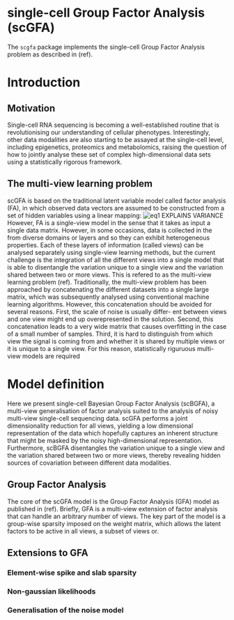 single-cell Group Factor Analysis (scGFA)
======

The `scgfa` package implements the single-cell Group Factor Analysis problem as described in (ref).

# Introduction

## Motivation
Single-cell RNA sequencing is becoming a well-established routine that is revolutionising our understanding of cellular phenotypes. Interestingly, other data modalities are also starting to be assayed at the single-cell level, including epigenetics, proteomics and metabolomics, raising the question of how to jointly analyse these set of complex high-dimensional data sets using  a statistically rigorous framework.

## The multi-view learning problem
scGFA is based on the traditional latent variable model called factor analysis (FA), in which observed data vectors are assumed to be constructed from a set of hidden variables using a linear mapping:
![eq1](xx)
EXPLAINS VARIANCE
However, FA is a single-view model in the sense that it takes as input a single data matrix. However, in some occasions, data is collected in the from diverse domains or layers and so they can exhibit heterogeneous properties. Each of these layers of information (called views) can be analysed separately using single-view learning methods, but the current challenge is the integration of all the different views into a single model that is able to disentangle the variation unique to a single view and the variation shared between two or more views. This is refered to as the multi-view learning problem (ref).
Traditionally, the multi-view problem has been approached by concatenating the different datasets into a single large matrix, which was subsequently analysed using conventional machine learning algorithms. However, this concatenation should be avoided for several reasons. First, the scale of noise is usually differ- ent between views and one view might end up overepresented in the solution. Second, this concatenation leads to a very wide matrix that causes overfitting in the case of a small number of samples. Third, it is hard to distinguish from which view the signal is coming from and whether it is shared by multiple views or it is unique to a single view. For this reason, statistically riguruous multi-view models are required


# Model definition
Here we present single-cell Bayesian Group Factor Analysis (scBGFA), a multi-view generalisation of factor analysis suited to the analysis of noisy multi-view single-cell sequencing data.
scGFA performs a joint dimensionality reduction for all views, yielding a low dimensional representation of the data which hopefully captures an inherent structure that might be masked by the noisy high-dimensional representation. Furthermore, scBGFA disentangles the variation unique to a single view and the variation shared between two or more views, thereby revealing hidden sources of covariation between different data modalities.

## Group Factor Analysis 
The core of the scGFA model is the Group Factor Analysis (GFA) model as published in (ref).
Briefly, GFA is a multi-view extension of factor analysis that can handle an arbitrary number of views. The key part of the model is a group-wise sparsity imposed on the weight matrix, which allows the latent factors to be active in all views, a subset of views or.


## Extensions to GFA 

### Element-wise spike and slab sparsity
### Non-gaussian likelihoods
### Generalisation of the noise model